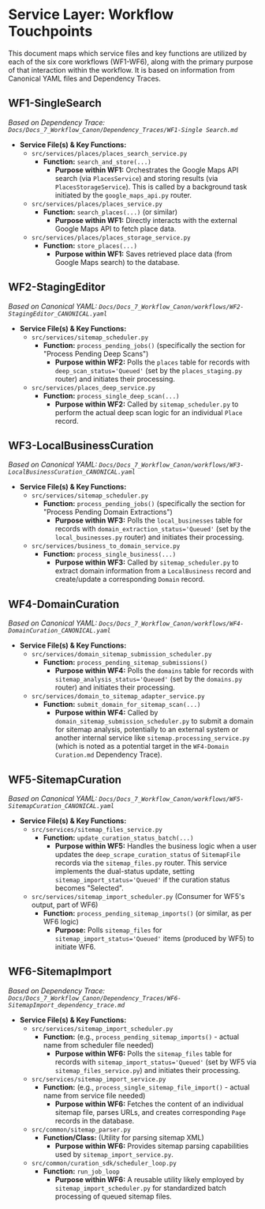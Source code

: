 # Service Layer: Workflow Touchpoints

This document maps which service files and key functions are utilized by each of the six core workflows (WF1-WF6), along with the primary purpose of that interaction within the workflow. It is based on information from Canonical YAML files and Dependency Traces.

## WF1-SingleSearch

_Based on Dependency Trace: `Docs/Docs_7_Workflow_Canon/Dependency_Traces/WF1-Single Search.md`_

- **Service File(s) & Key Functions:**
  - `src/services/places/places_search_service.py`
    - **Function:** `search_and_store(...)`
      - **Purpose within WF1:** Orchestrates the Google Maps API search (via `PlacesService`) and storing results (via `PlacesStorageService`). This is called by a background task initiated by the `google_maps_api.py` router.
  - `src/services/places/places_service.py`
    - **Function:** `search_places(...)` (or similar)
      - **Purpose within WF1:** Directly interacts with the external Google Maps API to fetch place data.
  - `src/services/places/places_storage_service.py`
    - **Function:** `store_places(...)`
      - **Purpose within WF1:** Saves retrieved place data (from Google Maps search) to the database.

## WF2-StagingEditor

_Based on Canonical YAML: `Docs/Docs_7_Workflow_Canon/workflows/WF2-StagingEditor_CANONICAL.yaml`_

- **Service File(s) & Key Functions:**
  - `src/services/sitemap_scheduler.py`
    - **Function:** `process_pending_jobs()` (specifically the section for "Process Pending Deep Scans")
      - **Purpose within WF2:** Polls the `places` table for records with `deep_scan_status='Queued'` (set by the `places_staging.py` router) and initiates their processing.
  - `src/services/places_deep_service.py`
    - **Function:** `process_single_deep_scan(...)`
      - **Purpose within WF2:** Called by `sitemap_scheduler.py` to perform the actual deep scan logic for an individual `Place` record.

## WF3-LocalBusinessCuration

_Based on Canonical YAML: `Docs/Docs_7_Workflow_Canon/workflows/WF3-LocalBusinessCuration_CANONICAL.yaml`_

- **Service File(s) & Key Functions:**
  - `src/services/sitemap_scheduler.py`
    - **Function:** `process_pending_jobs()` (specifically the section for "Process Pending Domain Extractions")
      - **Purpose within WF3:** Polls the `local_businesses` table for records with `domain_extraction_status='Queued'` (set by the `local_businesses.py` router) and initiates their processing.
  - `src/services/business_to_domain_service.py`
    - **Function:** `process_single_business(...)`
      - **Purpose within WF3:** Called by `sitemap_scheduler.py` to extract domain information from a `LocalBusiness` record and create/update a corresponding `Domain` record.

## WF4-DomainCuration

_Based on Canonical YAML: `Docs/Docs_7_Workflow_Canon/workflows/WF4-DomainCuration_CANONICAL.yaml`_

- **Service File(s) & Key Functions:**
  - `src/services/domain_sitemap_submission_scheduler.py`
    - **Function:** `process_pending_sitemap_submissions()`
      - **Purpose within WF4:** Polls the `domains` table for records with `sitemap_analysis_status='Queued'` (set by the `domains.py` router) and initiates their processing.
  - `src/services/domain_to_sitemap_adapter_service.py`
    - **Function:** `submit_domain_for_sitemap_scan(...)`
      - **Purpose within WF4:** Called by `domain_sitemap_submission_scheduler.py` to submit a domain for sitemap analysis, potentially to an external system or another internal service like `sitemap.processing_service.py` (which is noted as a potential target in the `WF4-Domain Curation.md` Dependency Trace).

## WF5-SitemapCuration

_Based on Canonical YAML: `Docs/Docs_7_Workflow_Canon/workflows/WF5-SitemapCuration_CANONICAL.yaml`_

- **Service File(s) & Key Functions:**
  - `src/services/sitemap_files_service.py`
    - **Function:** `update_curation_status_batch(...)`
      - **Purpose within WF5:** Handles the business logic when a user updates the `deep_scrape_curation_status` of `SitemapFile` records via the `sitemap_files.py` router. This service implements the dual-status update, setting `sitemap_import_status='Queued'` if the curation status becomes "Selected".
  - `src/services/sitemap_import_scheduler.py` (Consumer for WF5's output, part of WF6)
    - **Function:** `process_pending_sitemap_imports()` (or similar, as per WF6 logic)
      - **Purpose:** Polls `sitemap_files` for `sitemap_import_status='Queued'` items (produced by WF5) to initiate WF6.

## WF6-SitemapImport

_Based on Dependency Trace: `Docs/Docs_7_Workflow_Canon/Dependency_Traces/WF6-SitemapImport_dependency_trace.md`_

- **Service File(s) & Key Functions:**
  - `src/services/sitemap_import_scheduler.py`
    - **Function:** (e.g., `process_pending_sitemap_imports()` - actual name from scheduler file needed)
      - **Purpose within WF6:** Polls the `sitemap_files` table for records with `sitemap_import_status='Queued'` (set by WF5 via `sitemap_files_service.py`) and initiates their processing.
  - `src/services/sitemap_import_service.py`
    - **Function:** (e.g., `process_single_sitemap_file_import()` - actual name from service file needed)
      - **Purpose within WF6:** Fetches the content of an individual sitemap file, parses URLs, and creates corresponding `Page` records in the database.
  - `src/common/sitemap_parser.py`
    - **Function/Class:** (Utility for parsing sitemap XML)
      - **Purpose within WF6:** Provides sitemap parsing capabilities used by `sitemap_import_service.py`.
  - `src/common/curation_sdk/scheduler_loop.py`
    - **Function:** `run_job_loop`
      - **Purpose within WF6:** A reusable utility likely employed by `sitemap_import_scheduler.py` for standardized batch processing of queued sitemap files.
